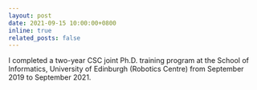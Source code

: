 ```yaml
---
layout: post
date: 2021-09-15 10:00:00+0800
inline: true
related_posts: false
---
```


I completed a two-year CSC joint Ph.D. training program at the School of Informatics, University of Edinburgh (Robotics Centre) from September 2019 to September 2021.
